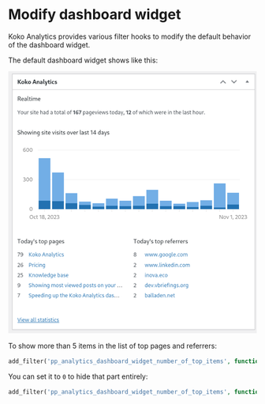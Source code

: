 # Modify dashboard widget

Koko Analytics provides various filter hooks to modify the default behavior of the dashboard widget.

The default dashboard widget shows like this:

![img.png](img.png)

To show more than 5 items in the list of top pages and referrers:

```php
add_filter('pp_analytics_dashboard_widget_number_of_top_items', function() { return 10; });
```

You can set it to `0` to hide that part entirely:

```php
add_filter('pp_analytics_dashboard_widget_number_of_top_items', function() { return 0; });
```
